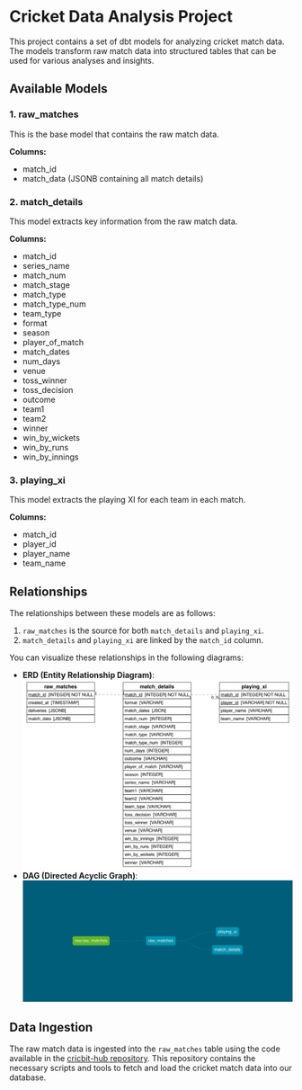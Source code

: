 # Cricket Data Analysis Project

This project contains a set of dbt models for analyzing cricket match data. The models transform raw match data into structured tables that can be used for various analyses and insights.

## Available Models

### 1. raw_matches

This is the base model that contains the raw match data.

**Columns:**

- match_id
- match_data (JSONB containing all match details)

### 2. match_details

This model extracts key information from the raw match data.

**Columns:**

- match_id
- series_name
- match_num
- match_stage
- match_type
- match_type_num
- team_type
- format
- season
- player_of_match
- match_dates
- num_days
- venue
- toss_winner
- toss_decision
- outcome
- team1
- team2
- winner
- win_by_wickets
- win_by_runs
- win_by_innings

### 3. playing_xi

This model extracts the playing XI for each team in each match.

**Columns:**

- match_id
- player_id
- player_name
- team_name

## Relationships

The relationships between these models are as follows:

1. `raw_matches` is the source for both `match_details` and `playing_xi`.
2. `match_details` and `playing_xi` are linked by the `match_id` column.

You can visualize these relationships in the following diagrams:

- **ERD (Entity Relationship Diagram)**: ![ERD](erd.png)
- **DAG (Directed Acyclic Graph)**: ![DAG](dag.png)

## Data Ingestion

The raw match data is ingested into the `raw_matches` table using the code available in the [cricbit-hub repository](https://github.com/prateekb1912/cricbit-hub). This repository contains the necessary scripts and tools to fetch and load the cricket match data into our database.
